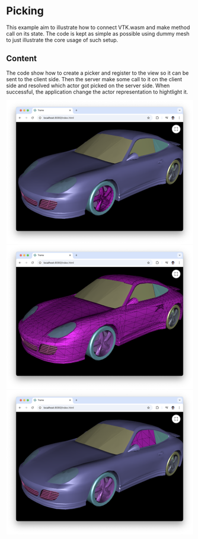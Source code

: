 # Picking

This example aim to illustrate how to connect VTK.wasm and make method call on its state.
The code is kept as simple as possible using dummy mesh to just illustrate the core usage of such setup.

## Content

The code show how to create a picker and register to the view so it can be sent to the client side. Then the server make some call to it on the client side and resolved which actor got picked on the server side. When successful, the application change the actor representation to hightlight it.

![](pick1.png)
![](pick2.png)
![](pick3.png)